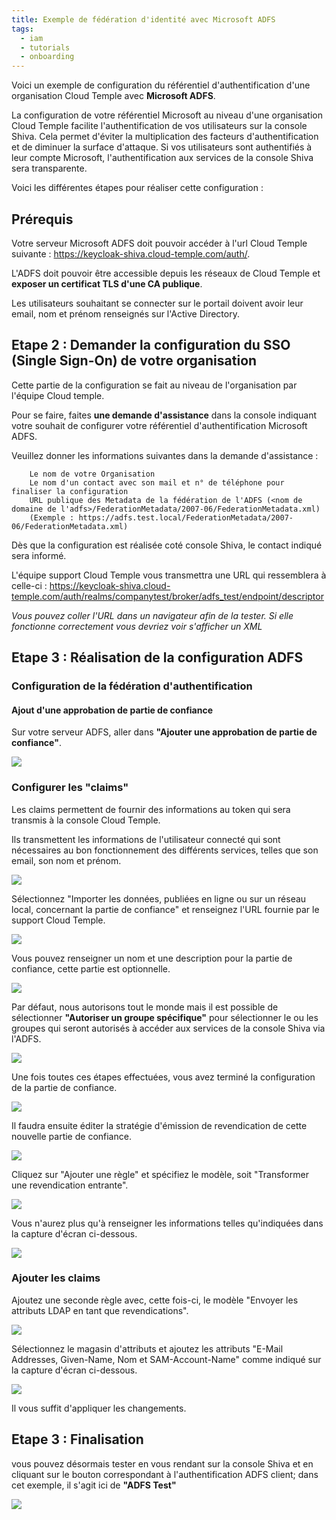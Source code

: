 ```yaml
---
title: Exemple de fédération d'identité avec Microsoft ADFS 
tags:
  - iam
  - tutorials
  - onboarding
---
```

Voici un exemple de configuration du référentiel d'authentification d'une organisation Cloud Temple avec __Microsoft ADFS__.

La configuration de votre référentiel Microsoft au niveau d'une organisation Cloud Temple facilite l'authentification de vos utilisateurs sur la console Shiva.
Cela permet d'éviter la multiplication des facteurs d'authentification et de diminuer la surface d'attaque.
Si vos utilisateurs sont authentifiés à leur compte Microsoft, l'authentification aux services de la console Shiva sera transparente.

Voici les différentes étapes pour réaliser cette configuration :


## Prérequis
Votre serveur Microsoft ADFS doit pouvoir accéder à l'url Cloud Temple suivante : https://keycloak-shiva.cloud-temple.com/auth/.

L'ADFS doit pouvoir être accessible depuis les réseaux de Cloud Temple et __exposer un certificat TLS d'une CA publique__.

Les utilisateurs souhaitant se connecter sur le portail doivent avoir leur email, nom et prénom renseignés sur l'Active Directory.

## Etape 2 : Demander la configuration du SSO (Single Sign-On) de votre organisation

Cette partie de la configuration se fait au niveau de l'organisation par l'équipe Cloud temple.  

Pour se faire, faites __une demande d'assistance__ dans la console indiquant votre souhait de configurer votre référentiel d'authentification Microsoft ADFS.  

Veuillez donner les informations suivantes dans la demande d'assistance :
```
    Le nom de votre Organisation
    Le nom d'un contact avec son mail et n° de téléphone pour finaliser la configuration
    URL publique des Metadata de la fédération de l'ADFS (<nom de domaine de l'adfs>/FederationMetadata/2007-06/FederationMetadata.xml)
    (Exemple : https://adfs.test.local/FederationMetadata/2007-06/FederationMetadata.xml)
```
Dès que la configuration est réalisée coté console Shiva, le contact indiqué sera informé.

L'équipe support Cloud Temple vous transmettra une URL qui ressemblera à celle-ci : https://keycloak-shiva.cloud-temple.com/auth/realms/companytest/broker/adfs_test/endpoint/descriptor

*Vous pouvez coller l'URL dans un navigateur afin de la tester. Si elle fonctionne correctement vous devriez voir s'afficher un XML*

## Etape 3 : Réalisation de la configuration ADFS
### Configuration de la fédération d'authentification

#### Ajout d'une approbation de partie de confiance

Sur votre serveur ADFS, aller dans __"Ajouter une approbation de partie de confiance"__.

![](images/sso_adfs_001.png)

### Configurer les "claims"
Les claims permettent de fournir des informations au token qui sera transmis à la console Cloud Temple. 

Ils transmettent les informations de l'utilisateur connecté qui sont nécessaires au bon fonctionnement des différents services, telles que son email, son nom et prénom.

![](images/sso_adfs_002.png)

Sélectionnez "Importer les données, publiées en ligne ou sur un réseau local, concernant la partie de confiance" et renseignez l'URL fournie par le support Cloud Temple.

![](images/sso_adfs_003.png)

Vous pouvez renseigner un nom et une description pour la partie de confiance, cette partie est optionnelle. 

![](images/sso_adfs_004.png)

Par défaut, nous autorisons tout le monde mais il est possible de sélectionner __"Autoriser un groupe spécifique"__ pour sélectionner le ou les groupes qui seront autorisés à accéder aux services de la console Shiva via l'ADFS.

![](images/sso_adfs_005.png)

Une fois toutes ces étapes effectuées, vous avez terminé la configuration de la partie de confiance.

![](images/sso_adfs_006.png)

Il faudra ensuite éditer la stratégie d'émission de revendication de cette nouvelle partie de confiance. 

![](images/sso_adfs_007.png)

Cliquez sur "Ajouter une règle" et spécifiez le modèle, soit "Transformer une revendication entrante".

![](images/sso_adfs_008.png)

Vous n'aurez plus qu'à renseigner les informations telles qu'indiquées dans la capture d'écran ci-dessous.

![](images/sso_adfs_009.png)

### Ajouter les claims
Ajoutez une seconde règle avec, cette fois-ci, le modèle "Envoyer les attributs LDAP en tant que revendications".

![](images/sso_adfs_010.png)

Sélectionnez le magasin d'attributs et ajoutez les attributs "E-Mail Addresses, Given-Name, Nom et SAM-Account-Name" comme indiqué sur la capture d'écran ci-dessous.

![](images/sso_adfs_011.png)

Il vous suffit d'appliquer les changements.

## Etape 3 : Finalisation

vous pouvez désormais tester en vous rendant sur la console Shiva et en cliquant sur le bouton correspondant à l'authentification  ADFS client; dans cet exemple, il s'agit ici de __"ADFS Test"__

![](images/sso_adfs_012.png)
